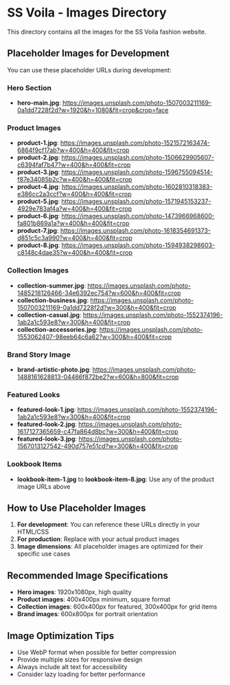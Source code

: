 # SS Voila - Images Directory

This directory contains all the images for the SS Voila fashion website.

## Placeholder Images for Development

You can use these placeholder URLs during development:

### Hero Section
- **hero-main.jpg**: https://images.unsplash.com/photo-1507003211169-0a1dd7228f2d?w=1920&h=1080&fit=crop&crop=face

### Product Images
- **product-1.jpg**: https://images.unsplash.com/photo-1521572163474-6864f9cf17ab?w=400&h=400&fit=crop
- **product-2.jpg**: https://images.unsplash.com/photo-1506629905607-c6394faf7b47?w=400&h=400&fit=crop
- **product-3.jpg**: https://images.unsplash.com/photo-1596755094514-f87e34085b2c?w=400&h=400&fit=crop
- **product-4.jpg**: https://images.unsplash.com/photo-1602810318383-e386cc2a3ccf?w=400&h=400&fit=crop
- **product-5.jpg**: https://images.unsplash.com/photo-1571945153237-4929e783af4a?w=400&h=400&fit=crop
- **product-6.jpg**: https://images.unsplash.com/photo-1473966968600-fa801b869a1a?w=400&h=400&fit=crop
- **product-7.jpg**: https://images.unsplash.com/photo-1618354691373-d851c5c3a990?w=400&h=400&fit=crop
- **product-8.jpg**: https://images.unsplash.com/photo-1594938298603-c8148c4dae35?w=400&h=400&fit=crop

### Collection Images
- **collection-summer.jpg**: https://images.unsplash.com/photo-1485218126466-34e6392ec754?w=600&h=400&fit=crop
- **collection-business.jpg**: https://images.unsplash.com/photo-1507003211169-0a1dd7228f2d?w=300&h=400&fit=crop
- **collection-casual.jpg**: https://images.unsplash.com/photo-1552374196-1ab2a1c593e8?w=300&h=400&fit=crop
- **collection-accessories.jpg**: https://images.unsplash.com/photo-1553062407-98eeb64c6a62?w=300&h=400&fit=crop

### Brand Story Image
- **brand-artistic-photo.jpg**: https://images.unsplash.com/photo-1488161628813-04466f872be2?w=600&h=800&fit=crop

### Featured Looks
- **featured-look-1.jpg**: https://images.unsplash.com/photo-1552374196-1ab2a1c593e8?w=300&h=400&fit=crop
- **featured-look-2.jpg**: https://images.unsplash.com/photo-1617127365659-c47fa864d8bc?w=300&h=400&fit=crop
- **featured-look-3.jpg**: https://images.unsplash.com/photo-1567013127542-490d757e51cd?w=300&h=400&fit=crop

### Lookbook Items
- **lookbook-item-1.jpg** to **lookbook-item-8.jpg**: Use any of the product image URLs above

## How to Use Placeholder Images

1. **For development**: You can reference these URLs directly in your HTML/CSS
2. **For production**: Replace with your actual product images
3. **Image dimensions**: All placeholder images are optimized for their specific use cases

## Recommended Image Specifications

- **Hero images**: 1920x1080px, high quality
- **Product images**: 400x400px minimum, square format
- **Collection images**: 600x400px for featured, 300x400px for grid items
- **Brand images**: 600x800px for portrait orientation

## Image Optimization Tips

- Use WebP format when possible for better compression
- Provide multiple sizes for responsive design
- Always include alt text for accessibility
- Consider lazy loading for better performance 